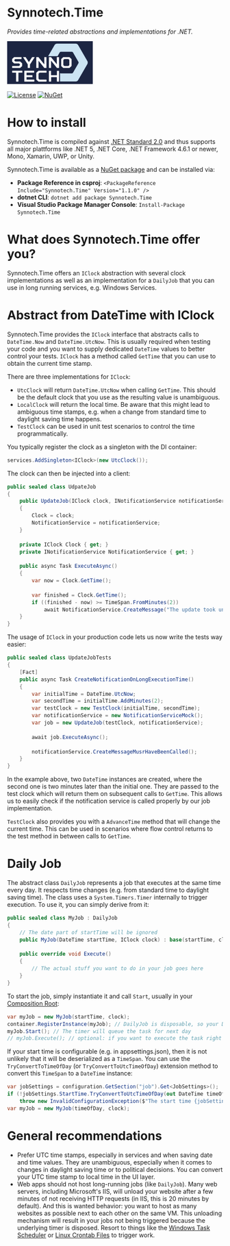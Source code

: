 # Synnotech.Time

*Provides time-related abstractions and implementations for .NET.*

[![Synnotech Logo](synnotech-large-logo.png)](https://www.synnotech.de/)

[![License](https://img.shields.io/badge/License-MIT-green.svg?style=for-the-badge)](https://github.com/Synnotech-AG/Synnotech.Time/blob/main/LICENSE)
[![NuGet](https://img.shields.io/badge/NuGet-1.1.0-blue.svg?style=for-the-badge)](https://www.nuget.org/packages/Synnotech.Time/)

# How to install

Synnotech.Time is compiled against [.NET Standard 2.0](https://docs.microsoft.com/en-us/dotnet/standard/net-standard) and thus supports all major plattforms like .NET 5, .NET Core, .NET Framework 4.6.1 or newer, Mono, Xamarin, UWP, or Unity.

Synnotech.Time is available as a [NuGet package](https://www.nuget.org/packages/Synnotech.Time/) and can be installed via:

- **Package Reference in csproj**: `<PackageReference Include="Synnotech.Time" Version="1.1.0" />`
- **dotnet CLI**: `dotnet add package Synnotech.Time`
- **Visual Studio Package Manager Console**: `Install-Package Synnotech.Time`

# What does Synnotech.Time offer you?

Synnotech.Time offers an `IClock` abstraction with several clock implementations as well as an implementation for a `DailyJob` that you can use in long running services, e.g. Windows Services.

# Abstract from DateTime with IClock

Synnotech.Time provides the `IClock` interface that abstracts calls to `DateTime.Now` and `DateTime.UtcNow`. This is usually required when testing your code and you want to supply dedicated `DateTime` values to better control your tests. `IClock` has a method called `GetTime` that you can use to obtain the current time stamp.

There are three implementations for `IClock`:

- `UtcClock` will return `DateTime.UtcNow` when calling `GetTime`. This should be the default clock that you use as the resulting value is unambiguous.
- `LocalClock` will return the local time. Be aware that this might lead to ambiguous time stamps, e.g. when a change from standard time to daylight saving time happens.
- `TestClock` can be used in unit test scenarios to control the time programmatically.

You typically register the clock as a singleton with the DI container:

```csharp
services.AddSingleton<IClock>(new UtcClock());
```

The clock can then be injected into a client:

```csharp
public sealed class UdpateJob
{
    public UpdateJob(IClock clock, INotificationService notificationService)
    {
        Clock = clock;
        NotificationService = notificationService;
    }

    private IClock Clock { get; }
    private INotificationService NotificationService { get; }

    public async Task ExecuteAsync()
    {
        var now = Clock.GetTime();

        var finished = Clock.GetTime();
        if ((finished - now) >= TimeSpan.FromMinutes(2))
            await NotificationService.CreateMessage("The update took unusually long - please check the log files for irregularities.");
    }
}
```

The usage of `IClock` in your production code lets us now write the tests way easier:

```csharp
public sealed class UpdateJobTests
{
    [Fact]
    public async Task CreateNotificationOnLongExecutionTime()
    {
        var initialTime = DateTime.UtcNow;
        var secondTime = initialTime.AddMinutes(2);
        var testClock = new TestClock(initialTime, secondTime);
        var notificationService = new NotificationServiceMock();
        var job = new UpdateJob(testClock, notificationService);

        await job.ExecuteAsync();

        notificationService.CreateMessageMusrHaveBeenCalled();
    }
}
```

In the example above, two `DateTime` instances are created, where the second one is two minutes later than the initial one. They are passed to the test clock which will return them on subsequent calls to `GetTime`. This allows us to easily check if the notification service is called properly by our job implementation.

`TestClock` also provides you with a `AdvanceTime` method that will change the current time. This can be used in scenarios where flow control returns to the test method in between calls to `GetTime`.

# Daily Job

The abstract class `DailyJob` represents a job that executes at the same time every day. It respects time changes (e.g. from standard time to daylight saving time). The class uses a `System.Timers.Timer` internally to trigger execution. To use it, you can simply derive from it:

```csharp
public sealed class MyJob : DailyJob
{
    // The date part of startTime will be ignored
    public MyJob(DateTime startTime, IClock clock) : base(startTime, clock) { }

    public override void Execute()
    {
        // The actual stuff you want to do in your job goes here
    }
}
```

To start the job, simply instantiate it and call `Start`, usually in your [Composition Root](https://freecontent.manning.com/dependency-injection-in-net-2nd-edition-understanding-the-composition-root/):

```csharp
var myJob = new MyJob(startTime, clock);
container.RegisterInstance(myJob); // DailyJob is disposable, so your DI container should dispose of it when the app shuts down
myJob.Start(); // The timer will queue the task for next day
// myJob.Execute(); // optional: if you want to execute the task right at startup, then call Execute
```

If your start time is configurable (e.g. in appsettings.json), then it is not unlikely that it will be deserialized as a `TimeSpan`. You can use the `TryConvertToTimeOfDay` (or `TryConvertToUtcTimeOfDay`) extension method to convert this `TimeSpan` to a `DateTime` instance:

```csharp
var jobSettings = configuration.GetSection("job").Get<JobSettings>();
if (!jobSettings.StartTime.TryConvertToUtcTimeOfDay(out DateTime timeOfDay))
    throw new InvalidConfigurationException($"The start time {jobSettings.StartTime} of job settings is invalid.");
var myJob = new MyJob(timeOfDay, clock);
```

# General recommendations

- Prefer UTC time stamps, especially in services and when saving date and time values. They are unambiguous, especially when it comes to changes in daylight saving time or to political decisions. You can convert your UTC time stamp to local time in the UI layer.
- Web apps should not host long-running jobs (like `DailyJob`). Many web servers, including Microsoft's IIS, will unload your website after a few minutes of not receiving HTTP requests (in IIS, this is 20 minutes by default). And this is wanted behavior: you want to host as many websites as possible next to each other on the same VM. This unloading mechanism will result in your jobs not being triggered because the underlying timer is disposed. Resort to things like the [Windows Task Scheduler](https://en.wikipedia.org/wiki/Windows_Task_Scheduler) or [Linux Crontab Files](https://www.howtogeek.com/101288/how-to-schedule-tasks-on-linux-an-introduction-to-crontab-files/) to trigger work.
